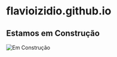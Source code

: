 # flavioizidio.github.io

## Estamos em Construção

![Em Construção](http://www.andrefelizardo.com.br/blog/wp-content/uploads/2015/11/em_construcao1.jpg)
